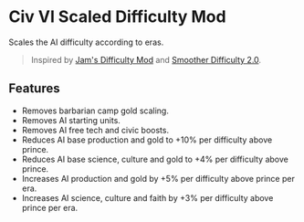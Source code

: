 # Civ VI Scaled Difficulty Mod

Scales the AI difficulty according to eras.

> Inspired by [Jam's Difficulty Mod](https://steamcommunity.com/sharedfiles/filedetails/?id=1656782378) and [Smoother Difficulty 2.0](https://steamcommunity.com/sharedfiles/filedetails/?id=1675710036).

## Features

- Removes barbarian camp gold scaling.
- Removes AI starting units.
- Removes AI free tech and civic boosts.
- Reduces AI base production and gold to +10% per difficulty above prince.
- Reduces AI base science, culture and gold to +4% per difficulty above prince.
- Increases AI production and gold by +5% per difficulty above prince per era.
- Increases AI science, culture and faith by +3% per difficulty above prince per era.
